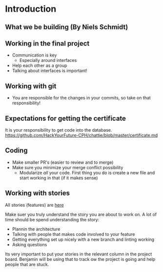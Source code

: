 # Introduction

## What we be building (By Niels Schmidt)

## Working in the final project

- Communication is key
  - Especially around interfaces
- Help each other as a group
- Talking about interfaces is important!

## Working with git

- You are responsible for the changes in your commits, so take on that responsibility!

## Expectations for getting the certificate

It is your responsibility to get code into the database.
https://github.com/HackYourFuture-CPH/chattie/blob/master/certificate.md

## Coding

- Make smaller PR's (easier to review and to merge)
- Make sure you minimize your merge conflict possibility
  - Modularize _all_ your code. First thing you do is create a new file and start working in that (if it makes sense)
  
## Working with stories

All stories (features) are [here](https://github.com/HackYourFuture-CPH/chattie/projects/1)

Make suer you truly understand the story you are about to work on. A lot of time should be spend understanding the story:
- Plannin the architecture
- Talking with people that makes code involved to your feature
- Getting everything set up nicely with a new branch and linting working
- Asking questions

Its very important to put your stories in the relevant column in the project board. Benjamin will be using that to track ow the project is going and help people that are stuck.


